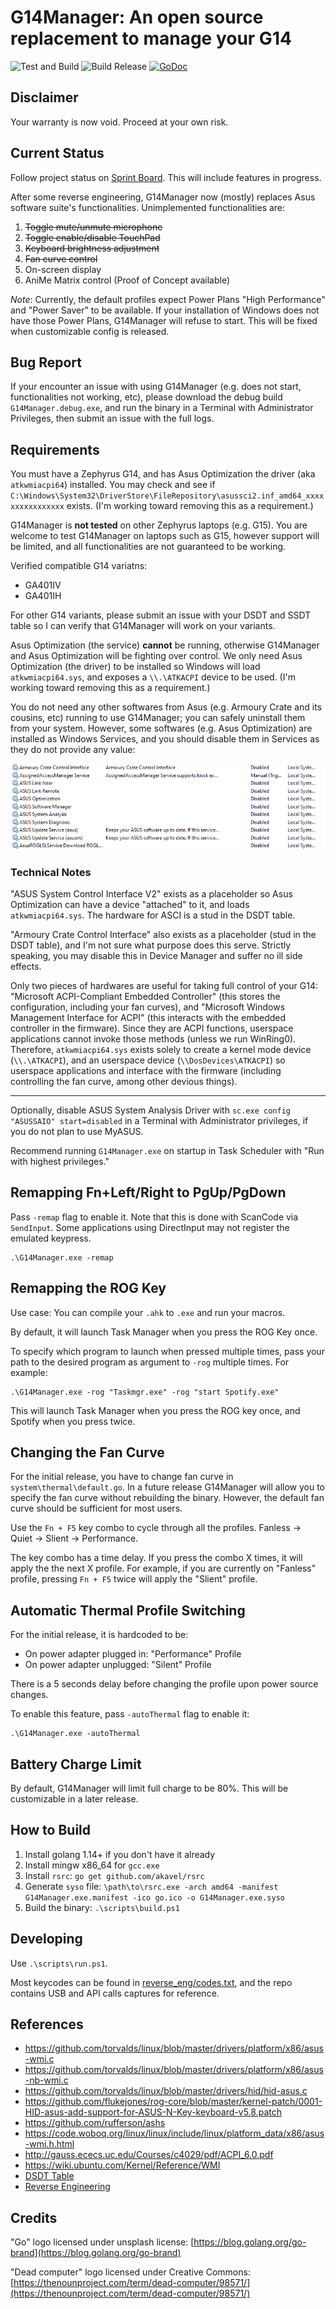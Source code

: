 # G14Manager: An open source replacement to manage your G14

![Test and Build](https://github.com/zllovesuki/G14Manager/workflows/Test%20and%20Build/badge.svg) ![Build Release](https://github.com/zllovesuki/G14Manager/workflows/Build%20Release/badge.svg) [![GoDoc](https://godoc.org/github.com/zllovesuki/G14Manager?status.svg)](https://godoc.org/github.com/zllovesuki/G14Manager)

## Disclaimer

Your warranty is now void. Proceed at your own risk.

## Current Status

Follow project status on [Sprint Board](https://github.com/zllovesuki/G14Manager/projects/1). This will include features in progress.

After some reverse engineering, G14Manager now (mostly) replaces Asus software suite's functionalities. Unimplemented functionalities are:
1. ~~Toggle mute/unmute microphone~~
2. ~~Toggle enable/disable TouchPad~~
3. ~~Keyboard brightness adjustment~~
4. ~~Fan curve control~~
4. On-screen display
5. AniMe Matrix control (Proof of Concept available)

_Note_: Currently, the default profiles expect Power Plans "High Performance" and "Power Saver" to be available. If your installation of Windows does not have those Power Plans, G14Manager will refuse to start. This will be fixed when customizable config is released.

## Bug Report

If your encounter an issue with using G14Manager (e.g. does not start, functionalities not working, etc), please download the debug build `G14Manager.debug.exe`, and run the binary in a Terminal with Administrator Privileges, then submit an issue with the full logs.

## Requirements

You must have a Zephyrus G14, and has Asus Optimization the driver (aka `atkwmiacpi64`) installed. You may check and see if `C:\Windows\System32\DriverStore\FileRepository\asussci2.inf_amd64_xxxxxxxxxxxxxxxx` exists. (I'm working toward removing this as a requirement.)

G14Manager is **not tested** on other Zephyrus laptops (e.g. G15). You are welcome to test G14Manager on laptops such as G15, however support will be limited, and all functionalities are not guaranteed to be working.

Verified compatible G14 variatns:
- GA401IV
- GA401IH

For other G14 variants, please submit an issue with your DSDT and SSDT table so I can verify that G14Manager will work on your variants.

Asus Optimization (the service) **cannot** be running, otherwise G14Manager and Asus Optimization will be fighting over control. We only need Asus Optimization (the driver) to be installed so Windows will load `atkwmiacpi64.sys`, and exposes a `\\.\ATKACPI` device to be used. (I'm working toward removing this as a requirement.)

You do not need any other softwares from Asus (e.g. Armoury Crate and its cousins, etc) running to use G14Manager; you can safely uninstall them from your system. However, some softwares (e.g. Asus Optimization) are installed as Windows Services, and you should disable them in Services as they do not provide any value:

![Running Services](images/services.png)

### Technical Notes

"ASUS System Control Interface V2" exists as a placeholder so Asus Optimization can have a device "attached" to it, and loads `atkwmiacpi64.sys`. The hardware for ASCI is a stud in the DSDT table.

"Armoury Crate Control Interface" also exists as a placeholder (stud in the DSDT table), and I'm not sure what purpose does this serve. Strictly speaking, you may disable this in Device Manager and suffer no ill side effects.

Only two pieces of hardwares are useful for taking full control of your G14: "Microsoft ACPI-Compliant Embedded Controller" (this stores the configuration, including your fan curves), and "Microsoft Windows Management Interface for ACPI" (this interacts with the embedded controller in the firmware). Since they are ACPI functions, userspace applications cannot invoke those methods (unless we run WinRing0). Therefore, `atkwmiacpi64.sys` exists solely to create a kernel mode device (`\\.\ATKACPI`), and an userspace device (`\\DosDevices\ATKACPI`) so userspace applications and interface with the firmware (including controlling the fan curve, among other devious things).

---

Optionally, disable ASUS System Analysis Driver with `sc.exe config "ASUSSAIO" start=disabled` in a Terminal with Administrator privileges, if you do not plan to use MyASUS.

Recommend running `G14Manager.exe` on startup in Task Scheduler with "Run with highest privileges."

## Remapping Fn+Left/Right to PgUp/PgDown

Pass `-remap` flag to enable it. Note that this is done with ScanCode via `SendInput`. Some applications using DirectInput may not register the emulated keypress.

```
.\G14Manager.exe -remap
```

## Remapping the ROG Key

Use case: You can compile your `.ahk` to `.exe` and run your macros.

By default, it will launch Task Manager when you press the ROG Key once.

To specify which program to launch when pressed multiple times, pass your path to the desired program as argument to `-rog` multiple times. For example:

```
.\G14Manager.exe -rog "Taskmgr.exe" -rog "start Spotify.exe"
```

This will launch Task Manager when you press the ROG key once, and Spotify when you press twice.

## Changing the Fan Curve

For the initial release, you have to change fan curve in `system\thermal\default.go`. In a future release G14Manager will allow you to specify the fan curve without rebuilding the binary. However, the default fan curve should be sufficient for most users.

Use the `Fn + F5` key combo to cycle through all the profiles. Fanless -> Quiet -> Slient -> Performance.

The key combo has a time delay. If you press the combo X times, it will apply the the next X profile. For example, if you are currently on "Fanless" profile, pressing `Fn + F5` twice will apply the "Slient" profile.

## Automatic Thermal Profile Switching

For the initial release, it is hardcoded to be:

- On power adapter plugged in: "Performance" Profile
- On power adapter unplugged: "Silent" Profile

There is a 5 seconds delay before changing the profile upon power source changes.

To enable this feature, pass `-autoThermal` flag to enable it:

```
.\G14Manager.exe -autoThermal
```

## Battery Charge Limit

By default, G14Manager will limit full charge to be 80%. This will be customizable in a later release.

## How to Build

1. Install golang 1.14+ if you don't have it already
2. Install mingw x86_64 for `gcc.exe`
2. Install `rsrc`: `go get github.com/akavel/rsrc`
3. Generate `syso` file: `\path\to\rsrc.exe -arch amd64 -manifest G14Manager.exe.manifest -ico go.ico -o G14Manager.exe.syso`
4. Build the binary: `.\scripts\build.ps1`

## Developing

Use `.\scripts\run.ps1`.

Most keycodes can be found in [reverse_eng/codes.txt](https://github.com/zllovesuki/reverse_engineering/blob/master/G14/codes.txt), and the repo contains USB and API calls captures for reference.

## References

- https://github.com/torvalds/linux/blob/master/drivers/platform/x86/asus-wmi.c
- https://github.com/torvalds/linux/blob/master/drivers/platform/x86/asus-nb-wmi.c
- https://github.com/torvalds/linux/blob/master/drivers/hid/hid-asus.c
- https://github.com/flukejones/rog-core/blob/master/kernel-patch/0001-HID-asus-add-support-for-ASUS-N-Key-keyboard-v5.8.patch
- https://github.com/rufferson/ashs
- https://code.woboq.org/linux/linux/include/linux/platform_data/x86/asus-wmi.h.html
- http://gauss.ececs.uc.edu/Courses/c4029/pdf/ACPI_6.0.pdf
- https://wiki.ubuntu.com/Kernel/Reference/WMI
- [DSDT Table](https://github.com/zllovesuki/reverse_engineering/blob/master/G14/g14-dsdt.dsl)
- [Reverse Engineering](https://github.com/zllovesuki/reverse_engineering/tree/master/G14)

## Credits

"Go" logo licensed under unsplash license: [https://blog.golang.org/go-brand](https://blog.golang.org/go-brand)

"Dead computer" logo licensed under Creative Commons: [https://thenounproject.com/term/dead-computer/98571/](https://thenounproject.com/term/dead-computer/98571/)